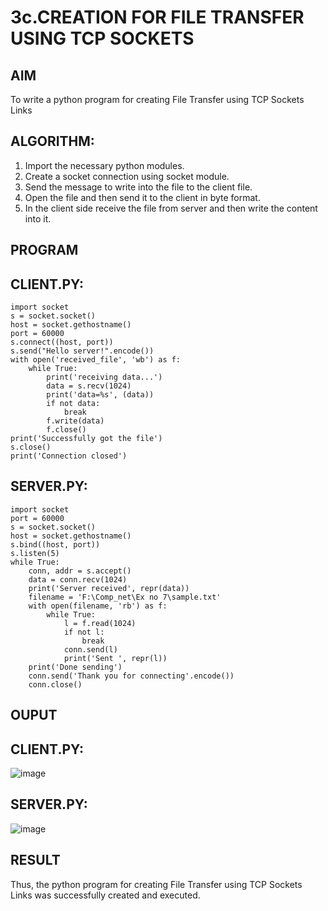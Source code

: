 # 3c.CREATION FOR FILE TRANSFER USING TCP SOCKETS
## AIM
To write a python program for creating File Transfer using TCP Sockets Links
## ALGORITHM:
1. Import the necessary python modules.
2. Create a socket connection using socket module.
3. Send the message to write into the file to the client file.
4. Open the file and then send it to the client in byte format.
5. In the client side receive the file from server and then write the content into it.
## PROGRAM
## CLIENT.PY:
~~~
import socket
s = socket.socket()
host = socket.gethostname()
port = 60000
s.connect((host, port))
s.send("Hello server!".encode())
with open('received_file', 'wb') as f:
    while True:
        print('receiving data...')
        data = s.recv(1024)
        print('data=%s', (data))
        if not data:
            break
        f.write(data)
        f.close()
print('Successfully got the file')
s.close()
print('Connection closed')
~~~
## SERVER.PY:
~~~
import socket
port = 60000
s = socket.socket()
host = socket.gethostname()
s.bind((host, port))
s.listen(5)
while True:
    conn, addr = s.accept()
    data = conn.recv(1024)
    print('Server received', repr(data))
    filename = 'F:\Comp_net\Ex no 7\sample.txt'
    with open(filename, 'rb') as f:
        while True:
            l = f.read(1024)
            if not l:
                break
            conn.send(l)
            print('Sent ', repr(l))
    print('Done sending')
    conn.send('Thank you for connecting'.encode())
    conn.close()
~~~
## OUPUT
## CLIENT.PY:
![image](https://github.com/user-attachments/assets/3a2e41a5-000a-4819-b8ba-58af3b7cd03a)

## SERVER.PY:
![image](https://github.com/user-attachments/assets/208b3de1-3d07-4551-89b9-956078195bb6)

## RESULT
Thus, the python program for creating File Transfer using TCP Sockets Links was 
successfully created and executed.
